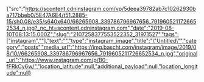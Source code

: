 {"src":"https://scontent.cdninstagram.com/vp/5deea39782ab7c10262930ba717bbeb0/5E47A6E4/t51.2885-15/sh0.08/e35/s640x640/66265908_339786796967656_7919605211726652534_n.jpg?_nc_ht=scontent.cdninstagram.com","date":"2019-08-10T08:13:15.000Z","slug":"2107258377553522352_31971527","tags":["instagram",""],"text":"","type":"instagram_image","title":"\"Untitled\"","category":"posts","media_url":"https://img.bascht.com/instagram/image/2019/08/10//66265908_339786796967656_7919605211726652534_n.jpg","original_url":"https://www.instagram.com/p/B0-fFRkCy6w/","location_latitude":null,"additional_payload":null,"location_longitude":null}
